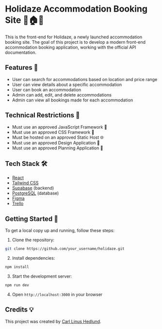 # Holidaze Accommodation Booking Site 👀🏠🌴

This is the front-end for Holidaze, a newly launched accommodation booking site. The goal of this project is to develop a modern front-end accommodation booking application, working with the official API documentation.

## Features 🚀

- User can search for accommodations based on location and price range
- User can view details about a specific accommodation
- User can book an accommodation
- Admin can add, edit, and delete accommodations
- Admin can view all bookings made for each accommodation

## Technical Restrictions 🤖

- Must use an approved JavaScript Framework 🤖
- Must use an approved CSS Framework 🎨
- Must be hosted on an approved Static Host 🌐
- Must use an approved Design Application 🎨
- Must use an approved Planning Application 📝

## Tech Stack 🛠️

- [React](https://reactjs.org/)
- [Tailwind CSS](https://tailwindcss.com/)
- [Supabase](https://supabase.io/) (backend)
- [PostgreSQL](https://www.postgresql.org/) (database)
- [Figma](https://www.figma.com/)
- [Trello](https://trello.com/)

## Getting Started 🚀

To get a local copy up and running, follow these steps:

1. Clone the repository: 

```bash
git clone https://github.com/your_username/holidaze.git
```

2. Install dependencies:

```bash
npm install
```

3. Start the development server:

```bash
npm run dev
```

4. Open `http://localhost:3000` in your browser

## Credits 💡

This project was created by [Carl Linus Hedlund]([https://github.com/your_username](https://github.com/CarlLinusHedlund)).
